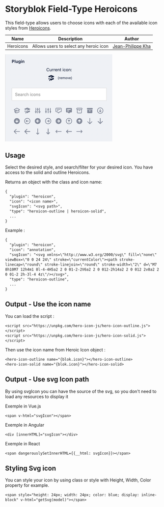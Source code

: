 # Storyblok Field-Type Heroicons


This field-type allows users to choose icons with each of the available icon styles from [Heroicons](https://heroicons.com/).

Name | Description                            | Author
------------ |----------------------------------------| -------------
Heroicons | Allows users to select any heroic icon | [Jean-Philippe Kha](https://github.com/jpkha)

![img.png](img.png)
## Usage

Select the desired style, and search/filter for your desired icon. You have access to the solid and outline Heroicons.

Returns an object with the class and icon name:
```
{
  "plugin": "heroicon",
  "icon": "<icon name>",
  "svgIcon": "<svg path>",
  "type": "heroicon-outline | heroicon-solid",
  ...
}
```
Example : 
```
{
  "plugin": "heroicon",
  "icon": "annotation",
  "svgIcon": "<svg xmlns=\"http://www.w3.org/2000/svg\" fill=\"none\" viewBox=\"0 0 24 24\" stroke=\"currentColor\"><path stroke-linecap=\"round\" stroke-linejoin=\"round\" stroke-width=\"2\" d=\"M7 8h10M7 12h4m1 8l-4-4H5a2 2 0 01-2-2V6a2 2 0 012-2h14a2 2 0 012 2v8a2 2 0 01-2 2h-3l-4 4z\"/></svg>",
  "type": "heroicon-outline",
  ...
}
```

## Output - Use the icon name 

You can load the script :
```
<script src="https://unpkg.com/hero-icon-js/hero-icon-outline.js"></script>
<script src="https://unpkg.com/hero-icon-js/hero-icon-solid.js"></script>
```
Then use the icon name from Heroic Icon object :
```
<hero-icon-outline name="{blok.icon}"></hero-icon-outline>
<hero-icon-solid name="{blok.icon}"></hero-icon-solid>
```

## Output - Use svg Icon path
By using svgIcon you can have the source of the svg, so you don't need to load any resources to display it

Exemple in Vue.js
```
<span v-html="svgIcon"></span>
```

Exemple in Angular
```
<div [innerHTML]="svgIcon"></div>
```

Exemple in React
```
<span dangerouslySetInnerHTML={{__html: svgIcon}}></span>
```

## Styling Svg icon

You can style your icon by using class or style with Height, Width, Color property for example.
```
<span style="height: 24px; width: 24px; color: blue; display: inline-block" v-html="getSvg(model)"></span>
```
